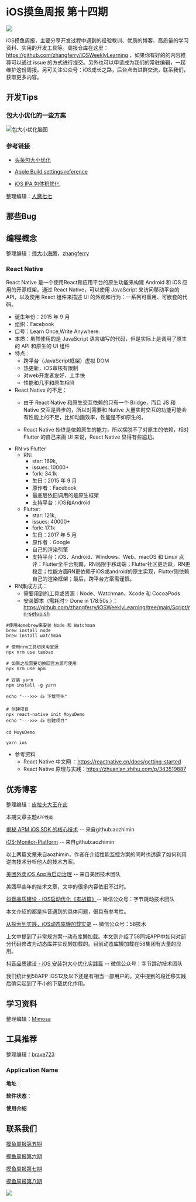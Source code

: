 # iOS摸鱼周报 第十四期

![](https://gitee.com/zhangferry/Images/raw/master/gitee/iOS摸鱼周报模板.png)

iOS摸鱼周报，主要分享开发过程中遇到的经验教训、优质的博客、高质量的学习资料、实用的开发工具等。周报仓库在这里：https://github.com/zhangferry/iOSWeeklyLearning ，如果你有好的的内容推荐可以通过 issue 的方式进行提交。另外也可以申请成为我们的常驻编辑，一起维护这份周报。另可关注公众号：iOS成长之路，后台点击进群交流，联系我们，获取更多内容。

## 开发Tips

### 包大小优化的一些方案

![包大小优化脑图](https://gitee.com/zhangferry/Images/raw/master/iOSWeeklyLearning/%E5%AE%89%E8%A3%85%E5%8C%85%E7%98%A6%E8%BA%AB.jpeg)

### 参考链接

- [头条包大小优化](https://mp.weixin.qq.com/mp/appmsgalbum?__biz=MzI1MzYzMjE0MQ==&action=getalbum&album_id=1665528287604817930&scene=173&from_msgid=2247487459&from_itemidx=1&count=3&nolastread=1#wechat_redirect)

- [Apple Build settings reference](https://help.apple.com/xcode/mac/current/#/itcaec37c2a6?sub=dev881878d77)

- [iOS IPA 包体积优化](https://blog.jonyfang.com/2019/11/10/2019-11-10-ios-ipa/)


整理编辑：[人魔七七](https://github.com/renmoqiqi)


## 那些Bug


## 编程概念

整理编辑：[师大小海腾](https://juejin.cn/user/782508012091645)，[zhangferry](https://zhangferry.com)

### React Native

React Native 是一个使用React和应用平台的原生功能来构建 Android 和 iOS 应用的开源框架。通过 React Native，可以使用 JavaScript 来访问移动平台的 API，以及使用 React 组件来描述 UI 的外观和行为：一系列可重用、可嵌套的代码。

- 诞生年份：2015 年 9 月
- 组织：Facebook 
- 口号：Learn Once,Write Anywhere.
- 本质：虽然使用的是 JavaScript 语言编写的代码，但是实际上是调用了原生的 API 和原生的 UI 组件
- 特点：
	- 跨平台（JavaScript框架）虚拟 DOM
	- 热更新，iOS审核有限制
	- 对web开发者友好，上手快
	- 性能和几乎和原生相当
- React Native 的不足：
	- 由于 React Native 和原生交互依赖的只有一个 Bridge，而且 JS 和 Native 交互是异步的，所以对需要和 Native 大量实时交互的功能可能会有性能上的不足，比如动画效率，性能是不如原生的。

	- React Native 始终是依赖原生的能力，所以摆脱不了对原生的依赖，相对 Flutter 的自己来画 UI 来说，React Native 显得有些尴尬。
- RN vs Flutter
    - RN: 
        - star: 169k,  
        - issues: 10000+
        - fork: 34.1k
        - 生日：2015 年 9 月
        - 原作者：Facebook
        - 最底层依旧调用的是原生框架
        - 支持平台：iOS和Android
    - Flutter:
        - star: 121k,  
        - issues: 40000+
        - fork: 17.1k
        - 生日：2017 年 5 月
        - 原作者：Google
        - 自己的渲染引擎
        - 支持平台：iOS、Android、Windows、Web、macOS 和 Linux 
    点评：Flutter全平台制霸，RN局限于移动端；Flutter社区更活跃，RN更稳定；性能方面RN更依赖于iOS或android的原生实现，Flutter则依赖自己的渲染框架；最后，跨平台方案需谨慎。
- RN集成方式：
    - 需要用到的工具或资源：Node、Watchman、Xcode 和 CocoaPods
    - 安装脚本（需耗时✨  Done in 178.50s.）： https://github.com/zhangferry/iOSWeeklyLearning/tree/main/Script/rn-setup.sh

```
#使用Homebrew来安装 Node 和 Watchman
brew install node
brew install watchman

# 使用nrm工具切换淘宝源
npx nrm use taobao

# 如果之后需要切换回官方源可使用
npx nrm use npm

# 安装 yarn
npm install -g yarn

echo "--->>> 👍 下载完毕"

# 创建项目
npx react-native init MoyuDemo
echo "--->>> 👍 创建项目"

cd MoyuDemo

yarn ios
```
- 参考资料
	- React Native 中文网 ：https://reactnative.cn/docs/getting-started
	- React Native 原理与实践：https://zhuanlan.zhihu.com/p/343519887


## 优秀博客

整理编辑：[皮拉夫大王在此](https://www.jianshu.com/u/739b677928f7)

本期文章主题`APP性能`

[揭秘 APM iOS SDK 的核心技术](https://github.com/aozhimin/iOS-APM-Secrets "揭秘 APM iOS SDK 的核心技术") -- 来自github:aozhimin

[iOS-Monitor-Platform](https://github.com/aozhimin/iOS-Monitor-Platform "iOS-Monitor-Platform") -- 来自github:aozhimin

以上两篇文章来自aozhimin，作者在介绍性能监控方案的同时也透露了如何利用逆向技术分析他人的技术方案。

[美团外卖iOS App冷启动治理](https://tech.meituan.com/2018/12/06/waimai-ios-optimizing-startup.html "美团外卖iOS App冷启动治理") -- 来自美团技术团队

美团早些年的技术文章，文中的很多内容依旧不过时。

[抖音品质建设 - iOS启动优化《实战篇》](https://mp.weixin.qq.com/s/ekXfFu4-rmZpHwzFuKiLXw  "抖音品质建设 - iOS启动优化《实战篇》")-- 微信公众号：字节跳动技术团队

本文介绍的都是抖音遇到的具体问题，很具有参考性。

[从探索到实践，iOS动态库懒加载实录](https://mp.weixin.qq.com/s/g5FKnOcW6KonqBSW8XO9Jw "从探索到实践，iOS动态库懒加载实录") -- 微信公众号：58技术

上文中提到了非常规方案--动态库懒加载。本文则介绍了58同城APP中如何对部分代码修改为动态库并实现懒加载的。目前动态库懒加载在58集团有大量的应用。

[抖音品质建设 - iOS 安装包大小优化实践篇](https://mp.weixin.qq.com/s/LSP8kC09zjb-sDjgZaikbg "抖音品质建设 - iOS 安装包大小优化实践篇") -- 微信公众号：字节跳动技术团队

我们统计到58APP iOS12及以下还是有相当一部用户的。文中提到的段迁移实践后确实起到了不小的下载优化作用。

## 学习资料

整理编辑：[Mimosa](https://juejin.cn/user/1433418892590136)

## 工具推荐

整理编辑：[brave723](https://juejin.cn/user/307518984425981/posts)

### Application Name

**地址**：

**软件状态**：

**使用介绍**



## 联系我们

[摸鱼周报第五期](https://zhangferry.com/2021/02/28/iOSWeeklyLearning_5/)

[摸鱼周报第六期](https://zhangferry.com/2021/03/14/iOSWeeklyLearning_6/)

[摸鱼周报第七期](https://zhangferry.com/2021/03/28/iOSWeeklyLearning_7/)

[摸鱼周报第八期](https://zhangferry.com/2021/04/11/iOSWeeklyLearning_8/)

![](https://gitee.com/zhangferry/Images/raw/master/gitee/wechat_official.png)
